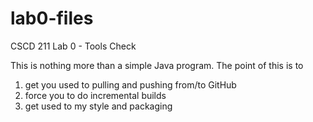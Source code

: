 # lab0-files
CSCD 211 Lab 0 - Tools Check

This is nothing more than a simple Java program.  The point of this is to 
1) get you used to pulling and pushing from/to GitHub
2) force you to do incremental builds
3) get used to my style and packaging
